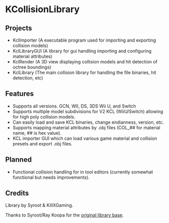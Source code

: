 # KCollisionLibrary

## Projects
- KclImporter (A executable program used for importing and exporting collision models)
- KclLibraryGUI (A library for gui handling importing and configuring material attributes)
- KclRender (A 3D view displaying collision models and hit detection of octree boundings)
- KclLibrary (The main collision library for handling the file binaries, hit detection, etc)

## Features
- Supports all versions. GCN, WII, DS, 3DS Wii U, and Switch
- Supports multiple model subdivisions for V2 KCL (WiiU/Switch) allowing for high poly collision models.
- Can easily load and save KCL binaries, change endianness, version, etc.
- Supports mapping material attributes by .obj files (COL_## for material name, ## is hex value).
- KCL importer GUI which can load various game material and collision presets and export .obj files.

## Planned
- Functional collision handling for in tool editors (currently somewhat functional but needs improvements).

## Credits

Library by Syroot & KillXGaming.

Thanks to Syroot/Ray Koopa for the [original library base](https://gitlab.com/Syroot/NintenTools/MarioKart8/-/tree/master/src/Syroot.NintenTools.MarioKart8/Collisions).
